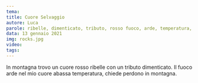 ```yaml
---
tema:
title: Cuore Selvaggio
autore: Luca
parole: ribelle, dimenticato, tributo, rosso fuoco, arde, temperatura, perdono, montagna
data: 13 gennaio 2021
img: rocks.jpg
video: 
tags: 
---
```

In montagna trovo un cuore rosso ribelle con un tributo dimenticato. Il fuoco arde nel mio cuore abassa temperatura, chiede perdono in montagna.